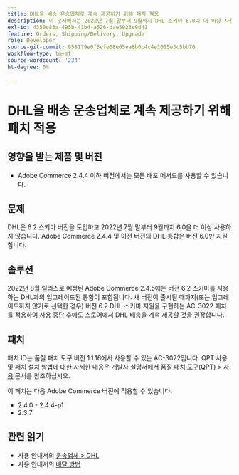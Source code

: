 ```yaml
---
title: DHL을 배송 운송업체로 계속 제공하기 위해 패치 적용
description: 이 문서에서는 2022년 7월 말부터 9월까지 DHL 스키마 6.0이 더 이상 사용되지 않은 후 Adobe Commerce 2.4.4 이하 버전을 사용하는 상인이 DHL 배송을 계속 제공할 수 있는 패치를 제공합니다.
exl-id: 4350e83a-495b-41b4-a526-dae5923e9d41
feature: Orders, Shipping/Delivery, Upgrade
role: Developer
source-git-commit: 958179e0f3efe08e65ea8b0c4c4e1015e3c5bb76
workflow-type: tm+mt
source-wordcount: '234'
ht-degree: 0%

---
```


# DHL을 배송 운송업체로 계속 제공하기 위해 패치 적용


## 영향을 받는 제품 및 버전

* Adobe Commerce 2.4.4 이하 버전에서는 모든 배포 메서드를 사용할 수 있습니다.

## 문제

DHL은 6.2 스키마 버전을 도입하고 2022년 7월 말부터 9월까지 6.0을 더 이상 사용하지 않습니다. Adobe Commerce 2.4.4 및 이전 버전의 DHL 통합은 버전 6.0만 지원합니다.

## 솔루션

2022년 8월 릴리스로 예정된 Adobe Commerce 2.4.5에는 버전 6.2 스키마를 사용하는 DHL과의 업그레이드된 통합이 포함됩니다. 새 버전이 출시될 때까지(또는 업그레이드하지 않기로 선택한 경우) 버전 6.2 DHL 스키마 지원을 구현하는 AC-3022 패치를 적용하여 사용 중단 후에도 스토어에서 DHL 배송을 계속 제공할 것을 권장합니다.

## 패치

패치 ID는 품질 패치 도구 버전 1.1.16에서 사용할 수 있는 AC-3022입니다.
QPT 사용 및 패치 설치 방법에 대한 자세한 내용은 개발자 설명서에서 [품질 패치 도구(QPT) > 사용](https://devdocs.magento.com/quality-patches/usage.html) 문서를 참조하십시오.

이 패치는 다음 Adobe Commerce 버전에 적용할 수 있습니다.

* 2.4.0 - 2.4.4-p1
* 2.3.7

## 관련 읽기

* 사용 안내서의 [운송업체 > DHL](https://docs.magento.com/user-guide/shipping/dhl.html)
* 사용 안내서의 [배달 방법](https://docs.magento.com/user-guide/configuration/sales/delivery-methods.html)
